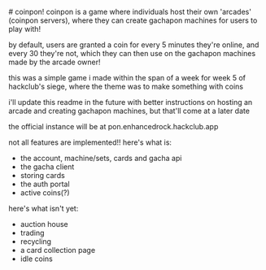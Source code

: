 # coinpon!
coinpon is a game where individuals host their own 'arcades' (coinpon servers), where they can create gachapon machines for users to play with!

by default, users are granted a coin for every 5 minutes they're online, and every 30 they're not, which they can then use on the gachapon machines made by the arcade owner!

this was a simple game i made within the span of a week for week 5 of hackclub's siege, where the theme was to make something with coins

i'll update this readme in the future with better instructions on hosting an arcade and creating gachapon machines, but that'll come at a later date

the official instance will be at pon.enhancedrock.hackclub.app

not all features are implemented!! here's what is:
- the account, machine/sets, cards and gacha api
- the gacha client
- storing cards
- the auth portal
- active coins(?)

here's what isn't yet:
- auction house
- trading
- recycling
- a card collection page
- idle coins